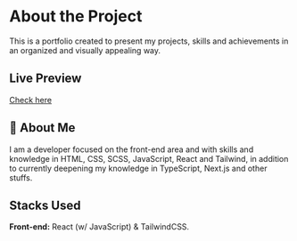 # About the Project

This is a portfolio created to present my projects, skills and achievements in an organized and visually appealing way.

## Live Preview

<a href="https://felipesoarws.vercel.app/">Check here</a>

## 🚀 About Me

I am a developer focused on the front-end area and with skills and knowledge in HTML, CSS, SCSS, JavaScript, React and Tailwind, in addition to currently deepening my knowledge in TypeScript, Next.js and other stuffs.

## Stacks Used

**Front-end:** React (w/ JavaScript) & TailwindCSS.
